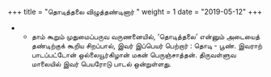 ﻿+++
title = "தொடித்தலை விழுத்தண்டினார்  "
weight = 1
date = "2019-05-12"
+++


- - தாம் கூறும் முதுமைப்பருவ வருணனையில், ‘தொடித்தலை’ என்னும் அடையைத் தண்டிற்குக் கூறிய சிறப்பால், இவர் இப்பெயர் பெற்றார் : தொடி - பூண். இவராற் பாடப்பட்டோன் ஒல்லையூர்கிழான் மகன் பெருஞ்சாத்தன். திருவள்ளுவ மாலையில் இவர் பெயரோடு பாடல் ஒன்றுள்ளது. 
